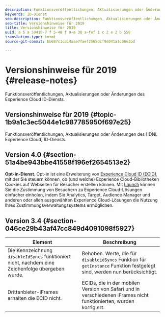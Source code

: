 ```yaml
---
description: Funktionsveröffentlichungen, Aktualisierungen oder Änderungen des Experience Cloud ID-Diensts.
keywords: ID-Dienst
seo-description: Funktionsveröffentlichungen, Aktualisierungen oder Änderungen des Experience Cloud ID-Diensts.
seo-title: Versionshinweise für 2019
title: Versionshinweise für 2019
uuid: a 5 a 59410-7 f 5-48 f 9-a 30 a-fef 1 c 2 e 2 b 558
translation-type: tm+mt
source-git-commit: bb687c1cd14aae7faef2565dcf9d041a1c06e3bd

---
```



# Versionshinweise für 2019 {#release-notes}

Funktionsveröffentlichungen, Aktualisierungen oder Änderungen des Experience Cloud ID-Diensts.

## Versionshinweise für 2019 {#topic-1b9a1c3ec5044e1c987785950f697e25}

Funktionsveröffentlichungen, Aktualisierungen oder Änderungen des [!DNL Experience Cloud] ID-Diensts.

## Version 4.0 {#section-51a4be943bbe41558f196ef2654513e2}

**Opt-in-Dienst**. Opt-in ist eine Erweiterung von [Experience Cloud ID (ECID)](https://marketing.adobe.com/resources/help/en_US/mcvid/), mit der Sie steuern können, ob (und welche) Experience Cloud-Bibliotheken Cookies auf Webseiten für Besucher erstellen können. Mit [Launch](https://docs.adobelaunch.com/) können Sie die Zustimmung von Besuchern zu Experience Cloud-Lösungen einfacher einholen, indem Sie Analytics, Target, Audience Manager und anderen oder allen ausgewählten Experience Cloud-Lösungen die Nutzung Ihres Zustimmungsverwaltungssystems ermöglichen.

## Version 3.4 {#section-046ce29b43af47cc849d4091098f5927}

| Element | Beschreibung |
|---|---|
| Die Kennzeichnung `disableIdSyncs` funktioniert nicht, nachdem eine Zeichenfolge übergeben wurde. | Behoben. Werte, die für `disableidSyncs` Funktion für `getInstance` Funktion festgelegt sind, werden nun berücksichtigt. |
| Drittanbieter-iFrames erhalten die ECID nicht. | ECIDs, die in der mobilen Version von Safari und in verschiedenen iFrames nicht funktionierten, wurden korrigiert. |

